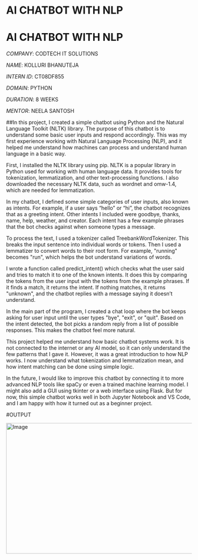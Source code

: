 # AI CHATBOT WITH NLP

# AI CHATBOT WITH NLP

*COMPANY*: CODTECH IT SOLUTIONS

*NAME*: KOLLURI BHANUTEJA

*INTERN ID*: CT08DF855

*DOMAIN*: PYTHON

*DURATION*: 8 WEEKS

*MENTOR*: NEELA SANTOSH

##In this project, I created a simple chatbot using Python and the Natural Language Toolkit (NLTK) library. The purpose of this chatbot is to understand some basic user inputs and respond accordingly. This was my first experience working with Natural Language Processing (NLP), and it helped me understand how machines can process and understand human language in a basic way.

First, I installed the NLTK library using pip. NLTK is a popular library in Python used for working with human language data. It provides tools for tokenization, lemmatization, and other text-processing functions. I also downloaded the necessary NLTK data, such as wordnet and omw-1.4, which are needed for lemmatization.

In my chatbot, I defined some simple categories of user inputs, also known as intents. For example, if a user says “hello” or “hi”, the chatbot recognizes that as a greeting intent. Other intents I included were goodbye, thanks, name, help, weather, and creator. Each intent has a few example phrases that the bot checks against when someone types a message.

To process the text, I used a tokenizer called TreebankWordTokenizer. This breaks the input sentence into individual words or tokens. Then I used a lemmatizer to convert words to their root form. For example, "running" becomes "run", which helps the bot understand variations of words.

I wrote a function called predict_intent() which checks what the user said and tries to match it to one of the known intents. It does this by comparing the tokens from the user input with the tokens from the example phrases. If it finds a match, it returns the intent. If nothing matches, it returns "unknown", and the chatbot replies with a message saying it doesn’t understand.

In the main part of the program, I created a chat loop where the bot keeps asking for user input until the user types "bye", "exit", or "quit". Based on the intent detected, the bot picks a random reply from a list of possible responses. This makes the chatbot feel more natural.

This project helped me understand how basic chatbot systems work. It is not connected to the internet or any AI model, so it can only understand the few patterns that I gave it. However, it was a great introduction to how NLP works. I now understand what tokenization and lemmatization mean, and how intent matching can be done using simple logic.

In the future, I would like to improve this chatbot by connecting it to more advanced NLP tools like spaCy or even a trained machine learning model. I might also add a GUI using tkinter or a web interface using Flask. But for now, this simple chatbot works well in both Jupyter Notebook and VS Code, and I am happy with how it turned out as a beginner project.


#OUTPUT

<img width="1092" height="354" alt="Image" src="https://github.com/user-attachments/assets/88683a57-ae2a-483f-981c-85aa2b59a34f" />
